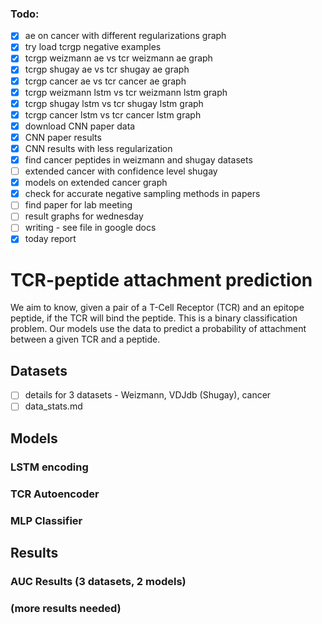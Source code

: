 
### Todo:
- [x] ae on cancer with different regularizations graph
- [x] try load tcrgp negative examples 
- [x] tcrgp weizmann ae vs tcr weizmann ae graph
- [x] tcrgp shugay ae vs tcr shugay ae graph
- [x] tcrgp cancer ae vs tcr cancer ae graph
- [x] tcrgp weizmann lstm vs tcr weizmann lstm graph
- [x] tcrgp shugay lstm vs tcr shugay lstm graph
- [x] tcrgp cancer lstm vs tcr cancer lstm graph
- [x] download CNN paper data
- [x] CNN paper results
- [x] CNN results with less regularization
- [x] find cancer peptides in weizmann and shugay datasets
- [ ] extended cancer with confidence level shugay
- [x] models on extended cancer graph
- [x] check for accurate negative sampling methods in papers
- [ ] find paper for lab meeting
- [ ] result graphs for wednesday
- [ ] writing - see file in google docs
- [x] today report

# TCR-peptide attachment prediction

We aim to know, given a pair of a T-Cell Receptor (TCR) and an epitope peptide,
if the TCR will bind the peptide. This is a binary classification problem.
Our models use the data to predict a probability of attachment between a given TCR and a peptide.

## Datasets

- [ ] details for 3 datasets - Weizmann, VDJdb (Shugay), cancer
- [ ] data_stats.md

## Models

### LSTM encoding
### TCR Autoencoder  
### MLP Classifier

## Results

###  AUC Results (3 datasets, 2 models)

### (more results needed)



